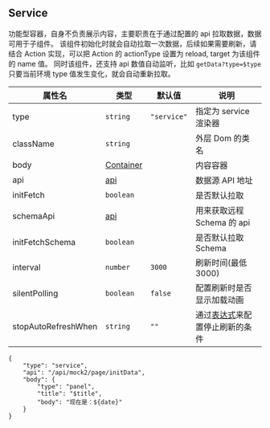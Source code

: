 ## Service

功能型容器，自身不负责展示内容，主要职责在于通过配置的 api 拉取数据，数据可用于子组件。
该组件初始化时就会自动拉取一次数据，后续如果需要刷新，请结合 Action 实现，可以把 Action 的 actionType 设置为 reload, target 为该组件的 name 值。
同时该组件，还支持 api 数值自动监听，比如 `getData?type=$type` 只要当前环境 type 值发生变化，就会自动重新拉取。

| 属性名              | 类型                              | 默认值      | 说明                                      |
| ------------------- | --------------------------------- | ----------- | ----------------------------------------- |
| type                | `string`                          | `"service"` | 指定为 service 渲染器                     |
| className           | `string`                          |             | 外层 Dom 的类名                           |
| body                | [Container](./Types.md#container) |             | 内容容器                                  |
| api                 | [api](./Types.md#Api)             |             | 数据源 API 地址                           |
| initFetch           | `boolean`                         |             | 是否默认拉取                              |
| schemaApi           | [api](./Types.md#Api)             |             | 用来获取远程 Schema 的 api                |
| initFetchSchema     | `boolean`                         |             | 是否默认拉取 Schema                       |
| interval            | `number`                          | `3000`      | 刷新时间(最低 3000)                       |
| silentPolling       | `boolean`                         | `false`     | 配置刷新时是否显示加载动画                |
| stopAutoRefreshWhen | `string`                          | `""`        | 通过[表达式](#表达式)来配置停止刷新的条件 |

```schema:height="200" scope="body"
{
    "type": "service",
    "api": "/api/mock2/page/initData",
    "body": {
        "type": "panel",
        "title": "$title",
        "body": "现在是：${date}"
    }
}
```
